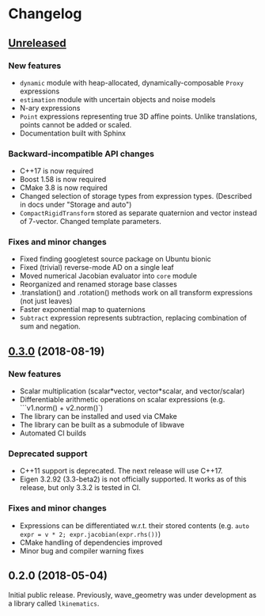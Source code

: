# Changelog

## [Unreleased](https://github.com/wavelab/wave_geometry/compare/0.3.0..HEAD)
### New features
- `dynamic` module with heap-allocated, dynamically-composable `Proxy` expressions
- `estimation` module with uncertain objects and noise models
- N-ary expressions
- `Point` expressions representing true 3D affine points. Unlike translations, points
  cannot be added or scaled.
- Documentation built with Sphinx

### Backward-incompatible API changes
- C++17 is now required
- Boost 1.58 is now required
- CMake 3.8 is now required
- Changed selection of storage types from expression types.
  (Described in docs under "Storage and auto")
- `CompactRigidTransform` stored as separate quaternion and vector instead of 7-vector.
  Changed template parameters.

### Fixes and minor changes
- Fixed finding googletest source package on Ubuntu bionic
- Fixed (trivial) reverse-mode AD on a single leaf
- Moved numerical Jacobian evaluator into `core` module
- Reorganized and renamed storage base classes
- .translation() and .rotation() methods work on all transform expressions (not just leaves)
- Faster exponential map to quaternions
- `Subtract` expression represents subtraction, replacing combination of sum and negation.

## [0.3.0](https://github.com/wavelab/wave_geometry/compare/0.2.0...0.3.0) (2018-08-19)
### New features
- Scalar multiplication (scalar\*vector, vector\*scalar, and vector\/scalar)
- Differentiable arithmetic operations on scalar expressions (e.g. ```v1.norm() + v2.norm()`)
- The library can be installed and used via CMake
- The library can be built as a submodule of libwave
- Automated CI builds

### Deprecated support
- C++11 support is deprecated. The next release will use C++17.
- Eigen 3.2.92 (3.3-beta2) is not officially supported. It works as of this release, but
only 3.3.2 is tested in CI.

### Fixes and minor changes
- Expressions can be differentiated w.r.t. their stored contents
  (e.g. `auto expr = v * 2; expr.jacobian(expr.rhs())`)
- CMake handling of dependencies improved
- Minor bug and compiler warning fixes

## 0.2.0 (2018-05-04)

Initial public release. Previously, wave_geometry was under development as a library
called `lkinematics`.